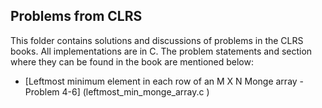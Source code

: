 ## Problems from CLRS

This folder contains solutions and discussions of problems in the CLRS books. All implementations are in C. The problem statements and section where they can be found in the book are mentioned below:

* [Leftmost minimum element in each row of an M X N Monge array - Problem 4-6] (leftmost_min_monge_array.c
)
